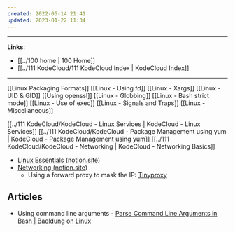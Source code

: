 ```yaml
---
created: 2022-05-14 21:41
updated: 2023-01-22 11:34
---
```

---
**Links**: 
- [[../100 home | 100 Home]]
- [[../111 KodeCloud/111 KodeCloud Index | KodeCloud Index]]

---
[[Linux Packaging Formats]]
[[Linux - Using fd]]
[[Linux - Xargs]]
[[Linux - UID & GID]]
[[Using openssl]]
[[Linux - Globbing]]
[[Linux - Bash strict mode]]
[[Linux - Use of exec]]
[[Linux - Signals and Traps]]
[[Linux - Miscellaneous]]

[[../111 KodeCloud/KodeCloud - Linux Services | KodeCloud - Linux Services]]
[[../111 KodeCloud/KodeCloud - Package Management using yum | KodeCloud - Package Management using yum]]
[[../111 KodeCloud/KodeCloud - Networking | KodeCloud - Networking Basics]]

- [Linux Essentials (notion.site)](https://sarthaknarayan.notion.site/Linux-Essentials-9cc9dc1d928a474fb6458b019a0d576e)
- [Networking (notion.site)](https://sarthaknarayan.notion.site/Networking-f2f75f5807624e99b08e0d4c821559b6)
	- Using a forward proxy to mask the IP: [Tinyproxy](http://tinyproxy.github.io/)

## Articles
- Using command line arguments - [Parse Command Line Arguments in Bash | Baeldung on Linux](https://www.baeldung.com/linux/bash-parse-command-line-arguments)